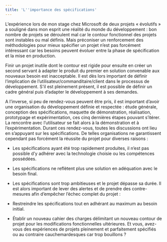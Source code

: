 ```yaml
---
title: 'L''importance des spécifications'
---
```


L’expérience lors de mon stage chez Microsoft de deux projets «&nbsp;évolutifs&nbsp;» a souligné dans mon esprit une réalité du monde du développement&nbsp;: bon nombre de projets se déroulent mal car le contour fonctionnel des projets sont instables ou mal définis. Mais préconiser un renforcement des méthodologies pour mieux spécifier un projet n’est pas forcément intéressant car les besoins peuvent évoluer entre la phase de spécification et la mise en production.

Finir un projet inutile dont le contour est rigide pour ensuite en créer un second servant à adapter le produit du premier en solution convenable aux nouveaux besoin est inacceptable. Il est dès lors important de définir l’implication de l’utilisateur/commanditaire/client dans le processus de développement. S'il est pleinement présent, il est possible de définir un cadre général puis d’adapter le développement à ses demandes.

A l’inverse, si peu de rendez-vous peuvent être pris, il est important d’avoir une organisation du développement définie et respectée&nbsp;: étude générale, conception des spécifications, maquette de démonstration, réalisation, prototypage et expérimentation, ces cinq dernières étapes pouvant s’itérer. La rencontre avec l’utilisateur se fait alors à la démonstration et à l’expérimentation. Durant ces rendez-vous, toutes les discussions ont lieu en s’appuyant sur les spécifications. De telles organisations ne garantissent cependant pas forcément la réussite du projet pour diverses raisons&nbsp;:

* Les spécifications ayant été trop rapidement produites, il n’est pas possible d’y adhérer avec la technologie choisie ou les compétences possédées.
* Les spécifications ne reflètent plus une solution en adéquation avec le besoin final.
* Les spécifications sont trop ambitieuses et le projet dépasse sa durée.
  Il est alors important de lever des alertes et de prendre des contre-mesures afin d’empêcher l’échec complet du projet&nbsp;:

* Restreindre les spécifications tout en adhérant au maximum au besoin initial.
* Établir un nouveau cahier des charges délimitant un nouveau contour de projet pour les modifications fonctionnelles ultérieures.
  Et vous, avez-vous des expériences de projets pleinement et parfaitement spécifiés ou au contraire cauchemardesques car trop bouillons&nbsp;?
